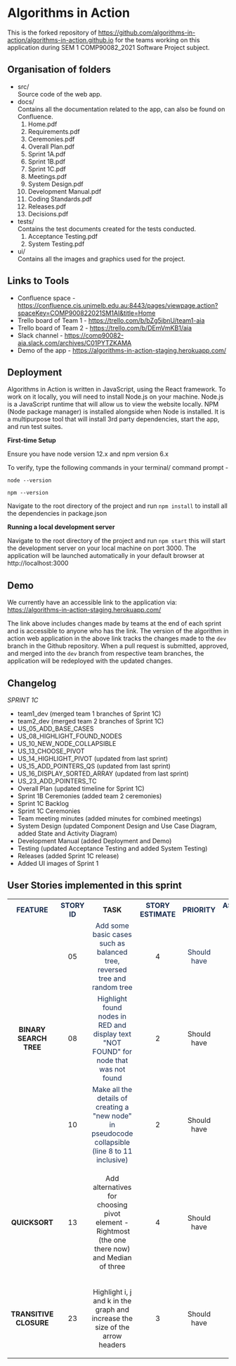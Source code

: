 # Algorithms in Action

This is the forked repository of https://github.com/algorithms-in-action/algorithms-in-action.github.io for the teams working on this application during SEM 1 COMP90082_2021 Software Project subject. 

## Organisation of folders

- src/\
    Source code of the web app.
- docs/\
    Contains all the documentation related to the app, can also be found on Confluence.
    1. Home.pdf
    2. Requirements.pdf
    3. Ceremonies.pdf
    4. Overall Plan.pdf
    5. Sprint 1A.pdf
    6. Sprint 1B.pdf
    7. Sprint 1C.pdf
    8. Meetings.pdf
    9. System Design.pdf
    10. Development Manual.pdf
    11. Coding Standards.pdf
    12. Releases.pdf
    13. Decisions.pdf
- tests/\
    Contains the test documents created for the tests conducted.
    1. Acceptance Testing.pdf
    2. System Testing.pdf
- ui/\
    Contains all the images and graphics used for the project.
    
 ## Links to Tools
   
   - Confluence space - https://confluence.cis.unimelb.edu.au:8443/pages/viewpage.action?spaceKey=COMP900822021SM1AI&title=Home
   - Trello board of Team 1 - https://trello.com/b/bZg5jbnU/team1-aia
   - Trello board of Team 2 - https://trello.com/b/DEmVmKB1/aia
   - Slack channel - https://comp90082-aia.slack.com/archives/C01PYTZKAMA
   - Demo of the app - https://algorithms-in-action-staging.herokuapp.com/

## Deployment

Algorithms in Action is written in JavaScript, using the React framework. To work on it locally, you will need to install Node.js on your machine. Node.js is a JavaScript runtime that will allow us to view the website locally. NPM (Node package manager) is installed alongside when Node is installed. It is a multipurpose tool that will install 3rd party dependencies, start the app, and run test suites.

**First-time Setup**

Ensure you have node version 12.x and npm version 6.x

To verify, type the following commands in your terminal/ command prompt -

`node --version`

`npm --version`

Navigate to the root directory of the project and run `npm install` to install all the dependencies in package.json

**Running a local development server**

Navigate to the root directory of the project and run `npm start` this will start the development server on your local machine on port 3000. The application will be launched automatically in your default browser at http://localhost:3000

## Demo

We currently have an accessible link to the application via: https://algorithms-in-action-staging.herokuapp.com/

The link above includes changes made by teams at the end of each sprint and is accessible to anyone who has the link. The version of the algorithm in action web application in the above link tracks the changes made to the `dev` branch in the Github repository. When a pull request is submitted, approved, and merged into the `dev` branch from respective team branches, the application will be redeployed with the updated changes.
   
## Changelog 
   
   *SPRINT 1C*
   
   - team1_dev (merged team 1 branches of Sprint 1C)
   - team2_dev (merged team 2 branches of Sprint 1C)
   - US_05_ADD_BASE_CASES
   - US_08_HIGHLIGHT_FOUND_NODES
   - US_10_NEW_NODE_COLLAPSIBLE
   - US_13_CHOOSE_PIVOT
   - US_14_HIGHLIGHT_PIVOT (updated from last sprint)
   - US_15_ADD_POINTERS_QS (updated from last sprint)
   - US_16_DISPLAY_SORTED_ARRAY (updated from last sprint)
   - US_23_ADD_POINTERS_TC
   - Overall Plan (updated timeline for Sprint 1C)
   - Sprint 1B Ceremonies (added team 2 ceremonies)
   - Sprint 1C Backlog
   - Sprint 1C Ceremonies
   - Team meeting minutes (added minutes for combined meetings)
   - System Design (updated Component Design and Use Case Diagram, added State and Activity Diagram)
   - Development Manual (added Deployment and Demo)
   - Testing (updated Acceptance Testing and added System Testing)
   - Releases (added Sprint 1C release)
   - Added UI images of Sprint 1
   
## User Stories implemented in this sprint
<table class="relative-table wrapped confluenceTable"><colgroup><col style="width: 12.7425%;" /><col style="width: 5.6183%;" /><col style="width: 34.6945%;" /><col style="width: 7.52968%;" /><col style="width: 14.596%;" /><col style="width: 24.6742%;" /></colgroup><tbody><tr><th class="confluenceTh" style="text-align: center; width: 12.6939%;"><span style="color: #172b4d; text-decoration: none;">FEATURE</span></th><th class="confluenceTh" style="text-align: center; width: 5.57151%;"><span style="color: #172b4d; text-decoration: none;">STORY ID</span></th><th class="confluenceTh" style="text-align: center; width: 34.7501%;">TASK</th><th class="confluenceTh" style="text-align: center; width: 7.52441%;"><span style="color: #172b4d; text-decoration: none;">STORY ESTIMATE</span></th><th class="confluenceTh" style="text-align: center; width: 14.5893%;"><span style="color: #172b4d; text-decoration: none;">PRIORITY</span></th><th class="confluenceTh" style="text-align: center; width: 24.8133%;"><span style="color: #172b4d; text-decoration: none;">ASSIGNED TO</span></th></tr><tr><td class="confluenceTd" style="text-align: center; width: 12.6939%;" rowspan="3"><strong style="text-decoration: none; text-align: left;">BINARY SEARCH TREE</strong><br /><br /></td><td class="confluenceTd" style="text-align: center; width: 5.57151%;">05</td><td class="confluenceTd" style="text-align: center; width: 34.7501%;"><span style="color: #172b4d;">Add some basic cases such as balanced tree, reversed tree and random tree</span></td><td class="confluenceTd" style="text-align: center; width: 7.52441%;">4</td><td class="confluenceTd" style="text-align: center; width: 14.5893%;"><span style="color: #172b4d; text-decoration: none;">Should have</span></td><td class="confluenceTd" style="text-align: center; width: 24.8133%;">Team 2</td></tr><tr><td class="confluenceTd" style="text-align: center; width: 5.57151%;">08</td><td class="confluenceTd" style="text-align: center; width: 34.7501%;"><span style="color: #172b4d;">Highlight found nodes in RED and display text "NOT FOUND" for node that was not found</span></td><td class="confluenceTd" style="text-align: center; width: 7.52441%;">2</td><td class="confluenceTd" style="text-align: center; width: 14.5893%;">Should have</td><td class="confluenceTd" style="text-align: center; width: 24.8133%;">Team 2</td></tr><tr><td class="confluenceTd" style="text-align: center; width: 5.57151%;">10</td><td class="confluenceTd" style="text-align: center; width: 34.7501%;"><span style="color: #172b4d;">Make all the details of creating a "new node" in pseudocode collapsible (line 8 to 11 inclusive)</span></td><td class="confluenceTd" style="width: 7.52441%; text-align: center;">2</td><td class="confluenceTd" style="width: 14.5893%; text-align: center;">Should have</td><td class="confluenceTd" style="width: 24.8133%; text-align: center;">Team 2</td></tr><tr><td class="confluenceTd" style="text-align: center; width: 12.6939%;"><strong style="text-decoration: none; text-align: left;">QUICKSORT</strong></td><td class="confluenceTd" style="text-align: center; width: 5.57151%;">13</td><td class="confluenceTd" style="text-align: center; width: 34.7501%;"><p><span>Add alternatives for choosing pivot element -&nbsp;</span><span>Rightmost (the one there now) and&nbsp;</span>Median of three</p></td><td class="confluenceTd" style="text-align: center; width: 7.52441%;">4</td><td class="confluenceTd" style="text-align: center; width: 14.5893%;">Should have</td><td class="confluenceTd" style="text-align: center; width: 24.8133%;">Team 1</td></tr><tr><td class="confluenceTd" style="text-align: center; width: 12.6939%;"><strong style="text-decoration: none; text-align: left;">TRANSITIVE CLOSURE</strong></td><td class="confluenceTd" style="text-align: center; width: 5.57151%;">23</td><td class="confluenceTd" style="text-align: left; width: 34.7501%;"><p style="text-align: center;"><span>Highlight i, j and k in the graph and increase the size of the arrow headers</span></p></td><td class="confluenceTd" style="text-align: center; width: 7.52441%;">3</td><td class="confluenceTd" style="text-align: center; width: 14.5893%;">Should have</td><td class="confluenceTd" style="text-align: center; width: 24.8133%;">Team 1</td></tr></tbody></table>
